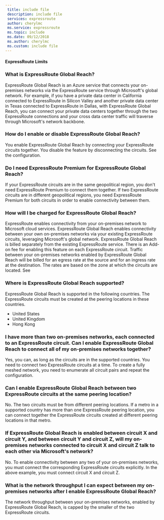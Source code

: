 ```yaml
---
 title: include file
 description: include file
 services: expressroute
 author: cherylmc
 ms.service: expressroute
 ms.topic: include
 ms.date: 09/12/2018
 ms.author: cherylmc
 ms.custom: include file
---
```

#### ExpressRoute Limits

### What is ExpressRoute Global Reach?

ExpressRoute Global Reach is an Azure service that connects your on-premises networks via the ExpressRoute service through Microsoft's global network. For example, if you have a private data center in California connected to ExpressRoute in Silicon Valley and another private data center in Texas connected to ExpressRoute in Dallas, with ExpressRoute Global Reach, you can connect your private data centers together through the two ExpressRoute connections and your cross data center traffic will traverse through Microsoft's network backbone.

### How do I enable or disable ExpressRoute Global Reach?

You enable ExpressRoute Global Reach by connecting your ExpressRoute circuits together. You disable the feature by disconnecting the circuits. See the configuration.

### Do I need ExpressRoute Premium for ExpressRoute Global Reach?

If your ExpressRoute circuits are in the same geopolitical region, you don't need ExpressRoute Premium to connect them together. If two ExpressRoute circuits are in different geopolitical regions, you need ExpressRoute Premium for both circuits in order to enable connectivity between them. 

### How will I be charged for ExpressRoute Global Reach?

ExpressRoute enables connectivity from your on-premises network to Microsoft cloud services. ExpressRoute Global Reach enables connectivity between your own on-premises networks via your existing ExpressRoute circuits, leveraging Microsoft's global network. ExpressRoute Global Reach is billed separately from the existing ExpressRoute service. There is an Add-on fee for enabling this feature on each ExpressRoute circuit. Traffic between your on-premises networks enabled by ExpressRoute Global Reach will be billed for an egress rate at the source and for an ingress rate at the destination. The rates are based on the zone at which the circuits are located. See <pricing page>

### Where is ExpressRoute Global Reach supported?

ExpressRoute Global Reach is supported in the following countries. The ExpressRoute circuits must be created at the peering locations in these countries.

* United States
* United Kingdom
* Hong Kong

### I have more than two on-premises networks, each connected to an ExpressRoute circuit. Can I enable ExpressRoute Global Reach to connect all of my on-premises networks together?

Yes, you can, as long as the circuits are in the supported countries. You need to connect two ExpressRoute circuits at a time. To create a fully meshed network, you need to enumerate all circuit pairs and repeat the configuration. 

### Can I enable ExpressRoute Global Reach between two ExpressRoute circuits at the same peering location?

No. The two circuits must be from different peering locations. If a metro in a supported country has more than one ExpressRoute peering location, you can connect together the ExpressRoute circuits created at different peering locations in that metro. 

### If ExpressRoute Global Reach is enabled between circuit X and circuit Y, and between circuit Y and circuit Z, will my on-premises networks connected to circuit X and circuit Z talk to each other via Microsoft's network?

No. To enable connectivity between any two of your on-premises networks, you must connect the corresponding ExpressRoute circuits explicitly. In the above example, you must connect circuit X and circuit Z. 

### What is the network throughput I can expect between my on-premises networks after I enable ExpressRoute Global Reach?

The network throughput between your on-premises networks, enabled by ExpressRoute Global Reach, is capped by the smaller of the two ExpressRoute circuits.